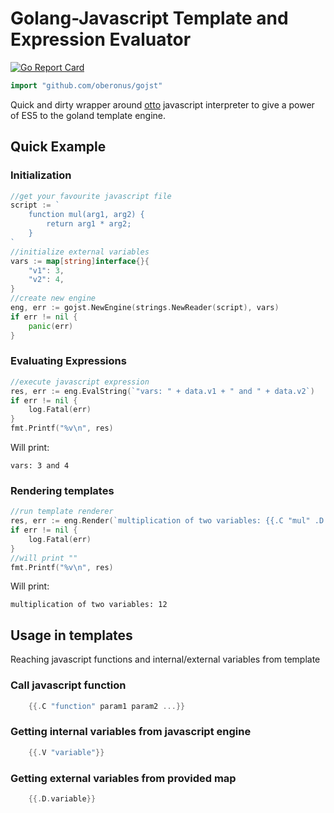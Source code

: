 # Golang-Javascript Template and Expression Evaluator
[![Go Report Card](https://goreportcard.com/badge/github.com/oberonus/gojst)](https://goreportcard.com/report/github.com/oberonus/gojst)

```go
import "github.com/oberonus/gojst"
```

Quick and dirty wrapper around [otto](https://github.com/robertkrimen/otto) javascript 
interpreter to give a power of ES5 to the goland template engine. 

## Quick Example
### Initialization
```go
//get your favourite javascript file
script := `
    function mul(arg1, arg2) {
        return arg1 * arg2;
    }
`
//initialize external variables
vars := map[string]interface{}{
    "v1": 3,
    "v2": 4,
}
//create new engine
eng, err := gojst.NewEngine(strings.NewReader(script), vars)
if err != nil {
    panic(err)
}
```

### Evaluating Expressions
```go
//execute javascript expression
res, err := eng.EvalString(`"vars: " + data.v1 + " and " + data.v2`)
if err != nil {
    log.Fatal(err)
}
fmt.Printf("%v\n", res)
```
Will print:
```
vars: 3 and 4
```

### Rendering templates
```go
//run template renderer
res, err := eng.Render(`multiplication of two variables: {{.C "mul" .D.v1 .D.v2}}`)
if err != nil {
    log.Fatal(err)
}
//will print ""
fmt.Printf("%v\n", res)
```
Will print:
```
multiplication of two variables: 12
```

## Usage in templates
Reaching javascript functions and internal/external variables from template
### Call javascript function
```go
    {{.C "function" param1 param2 ...}}
```

### Getting internal variables from javascript engine
```go
    {{.V "variable"}}
```

### Getting external variables from provided map
```go
    {{.D.variable}}
```
